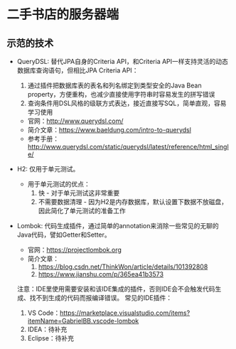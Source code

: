 # 二手书店的服务器端

## 示范的技术

  - QueryDSL:
    替代JPA自身的Criteria API，和Criteria API一样支持灵活的动态数据库查询语句，但相比JPA Criteria API：
    1. 通过插件把数据库表的表名和列名绑定到类型安全的Java Bean property，方便重构，也减少直接使用字符串时容易发生的拼写错误
    2. 查询条件用DSL风格的级联方式表达，接近直接写SQL，简单直观，容易学习使用

    - 官网：http://www.querydsl.com/
    - 简介文章：https://www.baeldung.com/intro-to-querydsl
    - 参考手册：http://www.querydsl.com/static/querydsl/latest/reference/html_single/

  - H2:
    仅用于单元测试。
    - 用于单元测试的优点：
      1. 快 - 对于单元测试这非常重要
      2. 不需要数据清理 - 因为H2是内存数据库，默认设置下数据不放磁盘，因此简化了单元测试的准备工作

  - Lombok:
    代码生成插件，通过简单的annotation来消除一些常见的无聊的Java代码，譬如Getter和Setter。

    - 官网：https://projectlombok.org
    - 简介文章：
      1. https://blog.csdn.net/ThinkWon/article/details/101392808
      2. https://www.jianshu.com/p/365ea41b3573

    注意：IDE里使用需要安装和该IDE集成的插件，否则IDE会不会触发代码生成、找不到生成的代码而报编译错误。
    常见的IDE插件：
      1. VS Code：https://marketplace.visualstudio.com/items?itemName=GabrielBB.vscode-lombok
      2. IDEA：待补充
      3. Eclipse：待补充